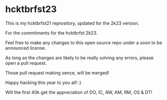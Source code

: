 # hcktbrfst23

This is my hcktbrfst21 reprository, updated for the 2k23 version.

For the commitments for the hcktbrfst 2k23.

Feel free to make any changes to this open source repo under a soon to be announced license.

As long as the changes are likely to be really solving any errors, please open a pull request.

Those pull request making sence, will be merged!

Happy hacking this year to you all! :)

Will the first 40k get the appreciation of DO, IC, AW, AM, RM, OS & DT!
